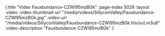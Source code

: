 {:title "Video Fauxbundance-CZWI95mzBGk" :page-index 5028 :layout :video :video-thumbnail-url "/media/videos/SillyconValley/Fauxbundance-CZWI95mzBGk.jpg" :video-url "/media/videos/SillyconValley/Fauxbundance-CZWI95mzBGk.hls/out.m3u8" :video-description "Fauxbundance-CZWI95mzBGk" }
